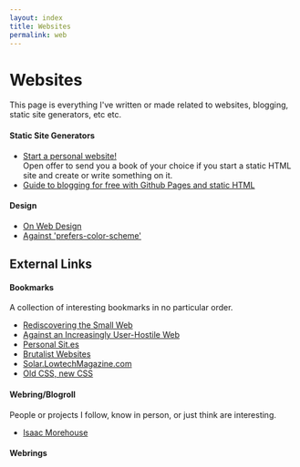 ```yaml
---
layout: index
title: Websites
permalink: web
---
```


# Websites

This page is everything I've written or made related to websites, blogging, static site generators, etc etc.

#### Static Site Generators

- [Start a personal website!](/)<br>Open offer to send you a book of your choice if you start a static HTML site and create or write something on it.
- [Guide to blogging for free with Github Pages and static HTML](/)

#### Design

- [On Web Design](/)
- [Against 'prefers-color-scheme'](/)

## External Links

#### Bookmarks

A collection of interesting bookmarks in no particular order.

- [Rediscovering the Small Web](https://neustadt.fr/essays/the-small-web/)
- [Against an Increasingly User-Hostile Web](https://neustadt.fr/essays/against-a-user-hostile-web/)
- [Personal Sit.es](https://personalsit.es/)
- [Brutalist Websites](https://brutalistwebsites.com/)
- [Solar.LowtechMagazine.com](https://solar.lowtechmagazine.com/)
- [Old CSS, new CSS](https://eev.ee/blog/2020/02/01/old-css-new-css/)

#### Webring/Blogroll

People or projects I follow, know in person, or just think are interesting.

- [Isaac Morehouse](/)


#### Webrings

